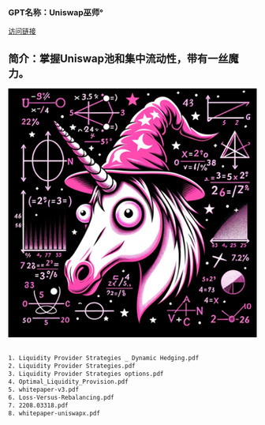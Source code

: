### GPT名称：Uniswap巫师°
[访问链接](https://chat.openai.com/g/g-20KzwPqrD)
## 简介：掌握Uniswap池和集中流动性，带有一丝魔力。
![头像](../imgs/g-20KzwPqrD.png)
```text

1. Liquidity Provider Strategies _ Dynamic Hedging.pdf
2. Liquidity Provider Strategies.pdf
3. Liquidity Provider Strategies options.pdf
4. Optimal_Liquidity_Provision.pdf
5. whitepaper-v3.pdf
6. Loss-Versus-Rebalancing.pdf
7. 2208.03318.pdf
8. whitepaper-uniswapx.pdf
```